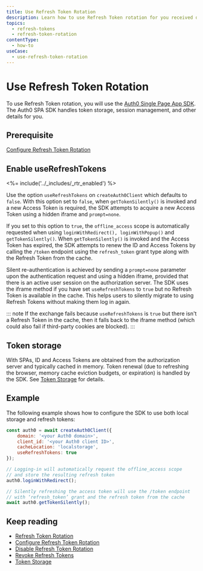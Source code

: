 ```yaml
---
title: Use Refresh Token Rotation
description: Learn how to use Refresh Token rotation for you received during authorization.
topics:
  - refresh-tokens
  - refresh-token-rotation
contentType:
  - how-to
useCase:
  - use-refresh-token-rotation
---
```

# Use Refresh Token Rotation

To use Refresh Token rotation, you will use the [Auth0 Single Page App SDK](/libraries/auth0-spa-js). The Auth0 SPA SDK handles token storage, session management, and other details for you.

## Prerequisite

[Configure Refresh Token Rotation](/tokens/guides/configure-refresh-token-rotation)

## Enable useRefreshTokens

<%= include('../_includes/_rtr_enabled') %>

Use the option `useRefreshTokens` on `createAuth0Client` which defaults to `false`. With this option set to `false`, when `getTokenSilently()` is invoked and a new Access Token is required, the SDK attempts to acquire a new Access Token using a hidden iframe and `prompt=none`.

If you set to this option to `true`, the `offline_access` scope is automatically requested when using `loginWithRedirect(), loginWithPopup()` and `getTokenSilently()`. When `getTokenSilently()` is invoked and the Access Token has expired, the SDK attempts to renew the ID and Access Tokens by calling the `/token` endpoint using the `refresh_token` grant type along with the Refresh Token from the cache.

Silent re-authentication is achieved by sending a `prompt=none` parameter upon the authentication request and using a hidden iframe, provided that there is an active user session on the authorization server. The SDK uses the iframe method if you have set `useRefreshTokens` to `true` but no Refresh Token is available in the cache. This helps users to silently migrate to using Refresh Tokens without making them log in again.

::: note
If the exchange fails because `useRefreshTokens` is `true` but there isn't a Refresh Token in the cache, then it falls back to the iframe method (which could also fail if third-party cookies are blocked).
:::

## Token storage

With SPAs, ID and Access Tokens are obtained from the authorization server and typically cached in memory. Token renewal (due to refreshing the browser, memory cache eviction budgets, or expiration) is handled by the SDK. See [Token Storage](/tokens/concepts/token-storage) for details. 

## Example

The following example shows how to configure the SDK to use both local storage and refresh tokens:

```js
const auth0 = await createAuth0Client({
    domain: '<your Auth0 domain>',
    client_id: '<your Auth0 client ID>',
    cacheLocation: 'localstorage',
    useRefreshTokens: true
});

// Logging-in will automatically request the offline_access scope
// and store the resulting refresh token
auth0.loginWithRedirect();

// Silently refreshing the access token will use the /token endpoint
// with ‘refresh_token’ grant and the refresh token from the cache
await auth0.getTokenSilently();
```

## Keep reading

* [Refresh Token Rotation](/tokens/concepts/refresh-token-rotation)
* [Configure Refresh Token Rotation](/tokens/guides/configure-refresh-token-rotation)
* [Disable Refresh Token Rotation](/tokens/guides/disable-refresh-token-rotation)
* [Revoke Refresh Tokens](/tokens/guides/revoke-refresh-tokens)
* [Token Storage](/tokens/concepts/token-storage)
